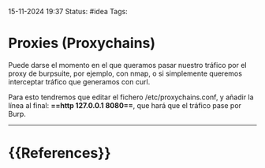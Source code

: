  15-11-2024 19:37
Status: #idea
Tags:

# Proxies (Proxychains)

Puede darse el momento en el que queramos pasar nuestro tráfico por el proxy de burpsuite, por ejemplo, con nmap, o si simplemente queremos interceptar tráfico que generamos con curl.

Para esto tendremos que editar el fichero /etc/proxychains.conf, y añadir la línea al final:
**==http 127.0.0.1 8080==**, que hará que el tráfico pase por Burp.






---
# {{References}}
